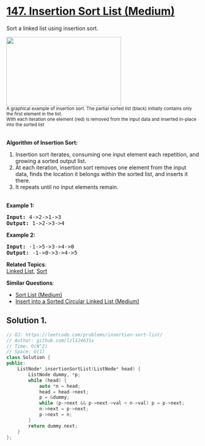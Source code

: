 # [147. Insertion Sort List (Medium)](https://leetcode.com/problems/insertion-sort-list/)

<p>Sort a linked list using insertion sort.</p>

<ol>
</ol>

<p><img alt="" src="https://upload.wikimedia.org/wikipedia/commons/0/0f/Insertion-sort-example-300px.gif" style="height:180px; width:300px"><br>
<small>A graphical example of insertion sort. The partial sorted list (black) initially contains only the first element in the list.<br>
With each iteration one element (red) is removed from the input data and inserted in-place into the sorted list</small><br>
&nbsp;</p>

<ol>
</ol>

<p><strong>Algorithm of Insertion Sort:</strong></p>

<ol>
	<li>Insertion sort iterates, consuming one input element each repetition, and growing a sorted output list.</li>
	<li>At each iteration, insertion sort removes one element from the input data, finds the location it belongs within the sorted list, and inserts it there.</li>
	<li>It repeats until no input elements remain.</li>
</ol>

<p><br>
<strong>Example 1:</strong></p>

<pre><strong>Input:</strong> 4-&gt;2-&gt;1-&gt;3
<strong>Output:</strong> 1-&gt;2-&gt;3-&gt;4
</pre>

<p><strong>Example 2:</strong></p>

<pre><strong>Input:</strong> -1-&gt;5-&gt;3-&gt;4-&gt;0
<strong>Output:</strong> -1-&gt;0-&gt;3-&gt;4-&gt;5
</pre>


**Related Topics**:  
[Linked List](https://leetcode.com/tag/linked-list/), [Sort](https://leetcode.com/tag/sort/)

**Similar Questions**:
* [Sort List (Medium)](https://leetcode.com/problems/sort-list/)
* [Insert into a Sorted Circular Linked List (Medium)](https://leetcode.com/problems/insert-into-a-sorted-circular-linked-list/)

## Solution 1.

```cpp
// OJ: https://leetcode.com/problems/insertion-sort-list/
// Author: github.com/lzl124631x
// Time: O(N^2)
// Space: O(1)
class Solution {
public:
    ListNode* insertionSortList(ListNode* head) {
        ListNode dummy, *p;
        while (head) {
            auto *n = head;
            head = head->next;
            p = &dummy;
            while (p->next && p->next->val < n->val) p = p->next;
            n->next = p->next;
            p->next = n;
        }
        return dummy.next;
    }
};
```